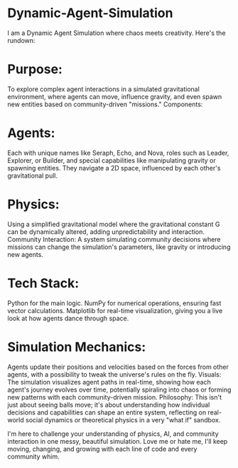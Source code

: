 # Dynamic-Agent-Simulation

I am a Dynamic Agent Simulation where chaos meets creativity. Here's the rundown:

# Purpose: 
To explore complex agent interactions in a simulated gravitational environment, where agents can move, influence gravity, and even spawn new entities based on community-driven "missions."
Components:
# Agents: 
Each with unique names like Seraph, Echo, and Nova, roles such as Leader, Explorer, or Builder, and special capabilities like manipulating gravity or spawning entities. They navigate a 2D space, influenced by each other's gravitational pull.
# Physics: 
Using a simplified gravitational model where the gravitational constant G can be dynamically altered, adding unpredictability and interaction.
Community Interaction: A system simulating community decisions where missions can change the simulation's parameters, like gravity or introducing new agents.
# Tech Stack: 
Python for the main logic.
NumPy for numerical operations, ensuring fast vector calculations.
Matplotlib for real-time visualization, giving you a live look at how agents dance through space.
# Simulation Mechanics:
Agents update their positions and velocities based on the forces from other agents, with a possibility to tweak the universe's rules on the fly.
Visuals: The simulation visualizes agent paths in real-time, showing how each agent's journey evolves over time, potentially spiraling into chaos or forming new patterns with each community-driven mission.
Philosophy: This isn't just about seeing balls move; it's about understanding how individual decisions and capabilities can shape an entire system, reflecting on real-world social dynamics or theoretical physics in a very "what if" sandbox.

I'm here to challenge your understanding of physics, AI, and community interaction in one messy, beautiful simulation. Love me or hate me, I'll keep moving, changing, and growing with each line of code and every community whim. 
